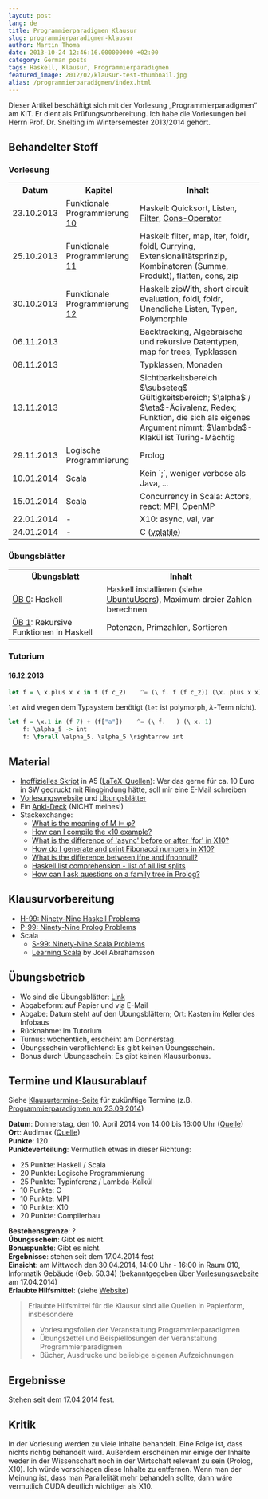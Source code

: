 ```yaml
---
layout: post
lang: de
title: Programmierparadigmen Klausur
slug: programmierparadigmen-klausur
author: Martin Thoma
date: 2013-10-24 12:46:16.000000000 +02:00
category: German posts
tags: Haskell, Klausur, Programmierparadigmen
featured_image: 2012/02/klausur-test-thumbnail.jpg
alias: /programmierparadigmen/index.html
---
```

<div class="info">Dieser Artikel beschäftigt sich mit der Vorlesung &bdquo;Programmierparadigmen&ldquo; am KIT. Er dient als Prüfungsvorbereitung. Ich habe die Vorlesungen bei Herrn Prof. Dr. Snelting im Wintersemester 2013/2014 gehört.</div>

## Behandelter Stoff ##

### Vorlesung ###
<table>
<tr>
    <th>Datum</th>
    <th>Kapitel</th>
    <th>Inhalt</th>
</tr>
<tr>
<td>23.10.2013</td>
<td>Funktionale Programmierung <a href="http://pp.ipd.kit.edu/lehre/WS201314/paradigmen/intern/10_FunktionaleProgrammierung.pdf">10</a></td>
<td>Haskell: Quicksort, Listen, <a href="http://learnyouahaskell.com/higher-order-functions#maps-and-filters">Filter</a>, <a href="http://www.haskell.org/haskellwiki/Syntactic_sugar/Cons">Cons-Operator</a></td>
</tr>
<tr>
<td>25.10.2013</td>
<td>Funktionale Programmierung <a href="http://pp.ipd.kit.edu/lehre/WS201314/paradigmen/intern/11_FunktionaleProgrammierung.pdf">11</a></td>
<td>Haskell: filter, map, iter, foldr, foldl, Currying, Extensionalitätsprinzip, Kombinatoren (Summe, Produkt), flatten, cons, zip</td>
</tr>
<tr>
<td>30.10.2013</td>
<td>Funktionale Programmierung <a href="http://pp.ipd.kit.edu/lehre/WS201314/paradigmen/intern/12_FunktionaleProgrammierung.pdf">12</a></td>
<td>Haskell: zipWith, short circuit evaluation, foldl, foldr, Unendliche Listen, Typen, Polymorphie</td>
</tr>
<tr>
<td>06.11.2013</td>
<td></td>
<td>Backtracking, Algebraische und rekursive Datentypen, map for trees, Typklassen</td>
</tr>
<tr>
<td>08.11.2013</td>
<td>&nbsp;</td>
<td>Typklassen, Monaden</td>
</tr>
<tr>
<td>13.11.2013</td>
<td>&nbsp;</td>
<td>Sichtbarkeitsbereich $\subseteq$ Gültigkeitsbereich; $\alpha$ / $\eta$-Äqivalenz, Redex; Funktion, die sich als eigenes Argument nimmt; $\lambda$-Klakül ist Turing-Mächtig</td>
</tr>
<tr>
<td>29.11.2013</td>
<td>Logische Programmierung</td>
<td>Prolog</td>
</tr>
<tr>
<td>10.01.2014</td>
<td>Scala</td>
<td>Kein `;`, weniger verbose als Java, ...</td>
</tr>
<tr>
<td>15.01.2014</td>
<td>Scala</td>
<td>Concurrency in Scala: Actors, react; MPI, OpenMP</td>
</tr>
<tr>
<td>22.01.2014</td>
<td>-</td>
<td>X10: async, val, var</td>
</tr>
<tr>
<td>24.01.2014</td>
<td>-</td>
<td>C (<abbr title="Immer aus Hauptspeicher, nie aus Cache holen">volatile</abbr>)</td>
</tr>
</table>

### Übungsblätter ###
<table>
  <tr>
    <th>Übungsblatt</th>
    <th>Inhalt</th>
  </tr>
  <tr>
    <td><a href="http://pp.ipd.kit.edu/lehre/WS201314/paradigmen/uebung/blaetter/blatt0.pdf" rel="nofollow">ÜB 0</a>: Haskell</td>
    <td>Haskell installieren (siehe <a href="http://wiki.ubuntuusers.de/Haskell">UbuntuUsers</a>), Maximum dreier Zahlen berechnen</td>
  </tr>
  <tr>
    <td><a href="http://pp.ipd.kit.edu/lehre/WS201314/paradigmen/uebung/blaetter/blatt1.pdf" rel="nofollow">ÜB 1</a>: Rekursive Funktionen in Haskell</td>
    <td>Potenzen, Primzahlen, Sortieren</td>
  </tr>
</table>

### Tutorium ###

#### 16.12.2013 ####

```haskell
let f = \ x.plus x x in f (f c_2)    ^= (\ f. f (f c_2)) (\x. plus x x)
```

`let` wird wegen dem Typsystem benötigt (`let` ist polymorph,
$\lambda$-Term nicht).

```haskell
let f = \x.1 in (f 7) + (f["a"])    ^= (\ f.   ) (\ x. 1)
    f: \alpha_5 -> int
    f: \forall \alpha_5. \alpha_5 \rightarrow int
```


## Material
* [Inoffizielles Skript](https://github.com/MartinThoma/LaTeX-examples/blob/master/documents/Programmierparadigmen/Programmierparadigmen.pdf?raw=true) in A5 ([LaTeX-Quellen](https://github.com/MartinThoma/LaTeX-examples/tree/master/documents/Programmierparadigmen)): Wer das gerne für ca. 10 Euro in SW gedruckt mit Ringbindung hätte, soll mir eine E-Mail schreiben
* [Vorlesungswebsite](http://pp.ipd.kit.edu/lehre/WS201314/paradigmen/) und [Übungsblätter](http://pp.ipd.kit.edu/lehre/WS201314/paradigmen/uebung/#unterlagen)
* Ein [Anki-Deck](https://ankiweb.net/shared/info/3121773115) (NICHT meines!)
* Stackexchange:
  * [What is the meaning of M ⊨ φ?](http://math.stackexchange.com/q/704401/6876)
  * [How can I compile the x10 example?](http://stackoverflow.com/q/22283936/562769)
  * [What is the difference of 'async' before or after 'for' in X10?](http://stackoverflow.com/q/22643004/562769)
  * [How do I generate and print Fibonacci numbers in X10?](http://stackoverflow.com/q/22709063/562769)
  * [What is the difference between ifne and ifnonnull?](http://stackoverflow.com/q/22731293/562769)
  * [Haskell list comprehension - list of all list splits](http://stackoverflow.com/q/22594719/562769)
  * [How can I ask questions on a family tree in Prolog?](http://stackoverflow.com/q/22177931/562769)

## Klausurvorbereitung
* [H-99: Ninety-Nine Haskell Problems](http://www.haskell.org/haskellwiki/H-99:_Ninety-Nine_Haskell_Problems)
* [P-99: Ninety-Nine Prolog Problems](https://sites.google.com/site/prologsite/prolog-problems)
* Scala
  * [S-99: Ninety-Nine Scala Problems](http://aperiodic.net/phil/scala/s-99/)
  * [Learning Scala](http://joelabrahamsson.com/learning-scala/) by Joel Abrahamsson

## Übungsbetrieb

* Wo sind die Übungsblätter: [Link](http://pp.ipd.kit.edu/lehre/WS201314/paradigmen/uebung/#unterlagen)
* Abgabeform: auf Papier und via E-Mail
* Abgabe: Datum steht auf den Übungsblättern; Ort: Kasten im Keller des Infobaus
* Rücknahme: im Tutorium
* Turnus: wöchentlich, erscheint am Donnerstag.
* Übungsschein verpflichtend: Es gibt keinen Übungsschein.
* Bonus durch Übungsschein: Es gibt keinen Klausurbonus.

## Termine und Klausurablauf

Siehe [Klausurtermine-Seite](http://www.informatik.kit.edu/klausuren.php) für
zukünftige Termine (z.B. [Programmierparadigmen am 23.09.2014](http://www.informatik.kit.edu/klausuren.php?kid=504.35))

**Datum**: Donnerstag, den 10. April 2014 von 14:00 bis 16:00 Uhr ([Quelle](https://pp.info.uni-karlsruhe.de/lehre/WS201314/paradigmen/))<br/>
**Ort**: Audimax ([Quelle](https://pp.info.uni-karlsruhe.de/lehre/WS201314/paradigmen/#klausuren))<br/>
**Punkte**: 120<br/>
**Punkteverteilung**: Vermutlich etwas in dieser Richtung:

* 25 Punkte: Haskell / Scala
* 20 Punkte: Logische Programmierung
* 25 Punkte: Typinferenz / Lambda-Kalkül
* 10 Punkte: C
* 10 Punkte: MPI
* 10 Punkte: X10
* 20 Punkte: Compilerbau

**Bestehensgrenze**: ?<br/>
**Übungsschein**: Gibt es nicht.<br/>
**Bonuspunkte**: Gibt es nicht.<br/>
**Ergebnisse**: stehen seit dem 17.04.2014 fest<br/>
**Einsicht**: am Mittwoch den 30.04.2014, 14:00 Uhr - 16:00 in Raum 010, Informatik Gebäude (Geb. 50.34)  (bekanntgegeben über [Vorlesungswebsite](http://pp.ipd.kit.edu/lehre/WS201314/paradigmen/index.php) am 17.04.2014)<br/>
**Erlaubte Hilfsmittel**: (siehe <a href="http://pp.ipd.kit.edu/lehre/WS201314/paradigmen/">Website</a>)

<blockquote>Erlaubte Hilfsmittel für die Klausur sind alle Quellen in Papierform, insbesondere
<ul>
<li>Vorlesungsfolien der Veranstaltung Programmierparadigmen</li>
<li>Übungszettel und Beispiellösungen der Veranstaltung Programmierparadigmen</li>
<li>Bücher, Ausdrucke und beliebige eigenen Aufzeichnungen</li>
</ul>
</blockquote>

## Ergebnisse
Stehen seit dem 17.04.2014 fest.

## Kritik

In der Vorlesung werden zu viele Inhalte behandelt. Eine Folge ist, dass
nichts richtig behandelt wird. Außerdem erscheinen mir einige der Inhalte
weder in der Wissenschaft noch in der Wirtschaft relevant zu sein (Prolog, X10).
Ich würde vorschlagen diese Inhalte zu entfernen. Wenn man der Meinung ist,
dass man Parallelität mehr behandeln sollte, dann wäre vermutlich CUDA deutlich
wichtiger als X10.
